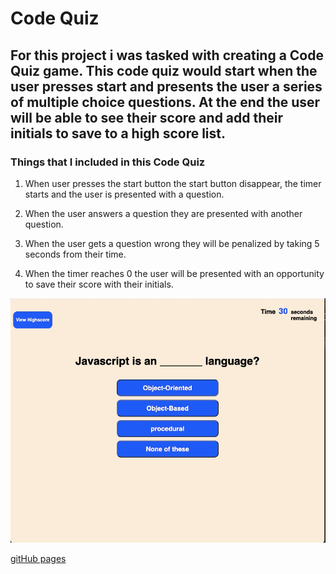 # Code Quiz

## For this project i was tasked with creating a Code Quiz game.  This code quiz would start when the user presses start and presents the user a series of multiple choice questions. At the end the user will be able to see their score and add their initials to save to a high score list.

### Things that I included in this Code Quiz

1. When user presses the start button the start button disappear, the timer starts and the user is presented with a question.

2. When the user answers a question they are presented with another question.

3. When the user gets a question wrong they will be penalized by taking 5 seconds from their time.

4. When the timer reaches 0 the user will be presented with an opportunity to save their score with their initials.

![Working Code Quiz](./assets/images/Working-Code-Quiz.gif)

[gitHub pages](https://cefaust.github.io/Code-Quiz/)